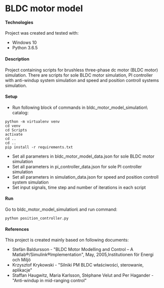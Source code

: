 # BLDC motor model

#### Technologies
Project was created and tested with:
* Windows 10
* Python 3.6.5


#### Description
Project containing scripts for brushless three-phase dc motor (BLDC motor) simulation. There are scripts for sole BLDC motor simulation, PI controller with anti-windup system simulation and speed and position controll systems simulation.

#### Setup
- Run following block of commands in bldc_motor_model_simulation\ catalog:
```
python -m virtualenv venv
cd venv
cd Scripts
activate
cd ..
cd ..
pip install -r requirements.txt
```
- Set all parameters in bldc_motor_model_data.json for sole BLDC motor simulation
- Set all parameters in pi_controller_data.json for sole PI controller simulation
- Set all parameters in simulation_data.json for speed and position controll system simulation
- Set input signals, time step and number of iterations in each script


#### Run
Go to bldc_motor_model_simulation\ and run command:
```
python position_controller.py
```


#### References
This project is created mainly based on following documents:
- Stefán Baldursson - "BLDC Motor Modelling and Control – A Matlab®/Simulink®Implementation", May, 2005,Institutionen för Energi och Miljö
- Krzysztof Krykowski - "Silniki PM BLDC właściwości, sterowanie, aplikacje"
- Staffan Haugwitz, Maria Karlsson, Stéphane Velut and Per Hagander - "Anti-windup in mid-ranging control"